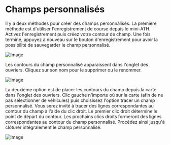 # Champs personnalisés


Il y a deux méthodes pour créer des champs personnalisés.
La première méthode est d'utiliser l'enregistrement de course depuis le mini-ATH.
Activez l'enregistrement puis créez votre contour de champ.
Une fois terminé, appuyez à nouveau sur le bouton d'enregistrement pour avoir la possibilité de sauvegarder le champ personnalisé.


![Image](/home/runner/work/CourseplayHelp/CourseplayHelp/translation_data/recordcustomhelp_0_0_765_510.png)


Les contours du champ personnalisé apparaissent dans l'onglet des ouvriers.
Cliquez sur son nom pour le supprimer ou le renommer.


![Image](/home/runner/work/CourseplayHelp/CourseplayHelp/translation_data/donecustomhelp_0_0_765_510.png)


La deuxième option est de placer les contours du champ depuis la carte dans l'onglet des ouvriers.
Clic gauche n'importe où sur la carte (afin de ne pas sélectionner de véhicules) puis choisissez l'option tracer un champ personnalisé.
Vous serez invité à tracer des lignes correspondantes au contour du champ à l'aide du clic droit.
Le premier clic droit détermine le point de départ du contour.
Les prochains clics droits formeront des lignes correspondantes au contour du champ personnalisé. Procédez ainsi jusqu'à clôturer intégralement le champ personnalisé.


![Image](/home/runner/work/CourseplayHelp/CourseplayHelp/translation_data/drawcustomhelp_0_0_765_510.png)

